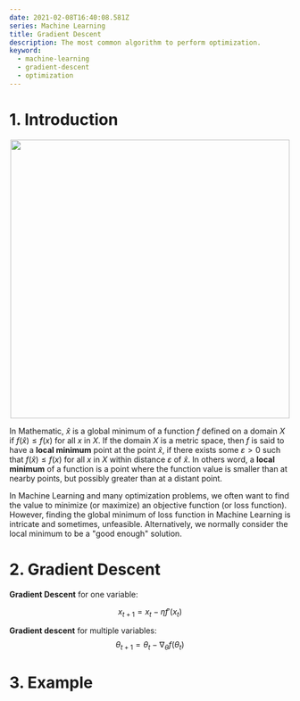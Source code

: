 ```yaml
---
date: 2021-02-08T16:40:08.581Z
series: Machine Learning
title: Gradient Descent
description: The most common algorithm to perform optimization.
keyword:
  - machine-learning
  - gradient-descent
  - optimization
---
```

# 1. Introduction

<img src="http://mathonline.wdfiles.com/local--files/local-maxima-and-minima-and-absolute-maxima-and-minima/Screen%20Shot%202014-08-31%20at%202.33.00%20PM.png" style="display: block;
  margin-left: auto;
  margin-right: auto;
  width: 500px;"></img>

In Mathematic, $\hat{x}$ is a global minimum of a function $f$ defined on a domain $X$ if $f(\hat{x}) \leq f(x)$ for all $x$ in $X$. If the domain $X$ is a metric space, then $f$ is said to have a **local minimum** point at the point $\hat{x}$, if there exists some $ε > 0$ such that $f(\hat{x}) \leq f(x)$ for all $x$ in $X$ within distance $ε$ of $\hat{x}$. In others word, a **local minimum** of a function is a point where the function value is smaller than at nearby points, but possibly greater than at a distant point.

In Machine Learning and many optimization problems, we often want to find the value to minimize (or maximize) an objective function (or loss function). However, finding the global minimum of loss function in Machine Learning is intricate and sometimes, unfeasible. Alternatively, we normally consider the local minimum to be a "good enough" solution.

# 2. Gradient Descent

**Gradient Descent** for one variable:

$$
x_{t+1} = x_t - \eta f'(x_t)
$$

**Gradient descent** for multiple variables:
$$
\theta_{t+1} = \theta_t - \nabla_{\theta}f(\theta_t)
$$

# 3. Example